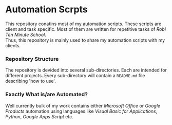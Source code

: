 # Automation Scrpts

This repository conatins most of my automation scripts.
These scripts are client and task specific. Most of them are written for repetitive tasks of *Robi Ten Minute School*.<br>
Thus, this repository is mainly used to share my automation scripts with my clients.

### Repository Structure
The repository is devided into several sub-directories. Each are intended for different projects. Every sub-directory will contain a `README.md` file describing 'how to use'.

### Exactly What is/are Automated?

Well currently bulk of my work contains either *Microsoft Office* or *Google Products* automation using languages like *Visual Basic for Applications*, *Python*, *Google Apps Script* etc.
